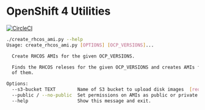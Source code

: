 # OpenShift 4 Utilities

[![CircleCI](https://circleci.com/gh/jaredhocutt/openshift4-utils.svg?style=shield)](https://circleci.com/gh/jaredhocutt/openshift4-utils)

```bash
./create_rhcos_ami.py --help                                                                                                                                                                  <aws:govcloud>
Usage: create_rhcos_ami.py [OPTIONS] [OCP_VERSIONS]...

  Create RHCOS AMIs for the given OCP_VERSIONS.

  Finds the RHCOS releses for the given OCP_VERSIONS and creates AMIs for each
  of them.

Options:
  --s3-bucket TEXT        Name of S3 bucket to upload disk images  [required]
  --public / --no-public  Set permissions on AMIs as public or private
  --help                  Show this message and exit.
```
